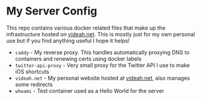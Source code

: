 # My Server Config

This repo contains various docker related files that make up the infrastructure
hosted on [videah.net](https://videah.net). This is mostly just for my own personal
use but if you find anything useful I hope it helps!

 - `caddy` - My reverse proxy. This handles automatically proxying DNS to containers and renewing certs 
using docker labels
 - `twitter-api-proxy` - Very small proxy for the Twitter API I use to make iOS shortcuts
 - `videah.net` - My personal website hosted at [videah.net](https://videah.net), also manages some redirects
 - `whoami` - Test container used as a Hello World for the server